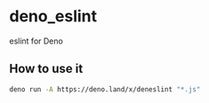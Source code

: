 # deno_eslint
eslint for Deno
## How to use it
```bash
deno run -A https://deno.land/x/deneslint "*.js"
```
